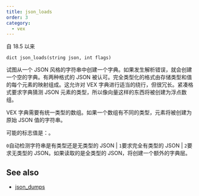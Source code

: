 ```yaml
---
title: json_loads
order: 3
category:
  - vex
---
```


自 18.5 以来

`dict json_loads(string json, int flags)`

试图从一个 JSON 风格的字符串中创建一个字典。如果发生解析错误，就会创建一个空的字典。有两种格式的 JSON 被认可。完全类型化的格式由存储类型和值的每个元素的映射组成。这允许对 VEX 字典进行适当的绕行，但很冗长。紧凑格式要求字典猜测 JSON 元素的类型，所以像向量这样的东西将被创建为浮点数组。

VEX 字典需要有统一类型的数组。如果一个数组有不同的类型，元素将被创建为原始 JSON 值的字符串。

可能的标志值是：。

`0`自动检测字符串是有类型还是无类型的 JSON | `1`要求完全有类型的 JSON | `2`要求无类型的 JSON。如果读取的是全类型的 JSON，将创建一个额外的字典层。

## See also

- [json_dumps](json_dumps.html)
